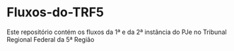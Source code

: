 # Fluxos-do-TRF5
Este repositório contém os fluxos da 1ª e  da 2ª instância do PJe no Tribunal Regional Federal da 5ª Região
